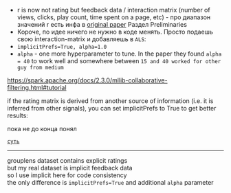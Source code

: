 - r is now not rating but feedback data / interaction matrix (number of views, clicks, play count, time spent on a page, etc) - про диапазон значений r есть инфа в [original paper](http://yifanhu.net/PUB/cf.pdf) Раздел Preliminaries
- Короче, по идее ничего не нужно в коде менять. Просто подаешь свою interaction-matrix и добавляешь в `ALS`: 
- `implicitPrefs=True, alpha=1.0`  
- `alpha` - one more hyperparameter to tune. In the paper they found `alpha = 40` to work well and somewhere between `15 and 40 worked for other guy from medium`


https://spark.apache.org/docs/2.3.0/mllib-collaborative-filtering.html#tutorial

if the rating matrix is derived from another source of information (i.e. it is inferred from other signals), you can set implicitPrefs to True to get better results:

пока не до конца понял

[`суть`](https://youtu.be/58OjaDH2FI0?t=509)


---

grouplens dataset contains explicit ratings  
but my real dataset is implicit feedback data  
so I use implicit here for code consistency  
the only difference is `implicitPrefs=True` and additional `alpha` parameter
